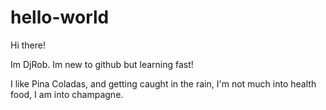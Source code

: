 # hello-world
Hi there!

Im DjRob.  Im new to github but learning fast!

I like Pina Coladas, and getting caught in the rain, 
I'm not much into health food, I am into champagne.
